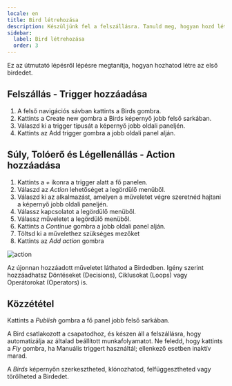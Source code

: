 ```yaml
---
locale: en
title: Bird létrehozása
description: Készüljünk fel a felszállásra. Tanuld meg, hogyan hozd létre az első birdedet.
sidebar:
  label: Bird létrehozása
  order: 3
---
```


Ez az útmutató lépésről lépésre megtanítja, hogyan hozhatod létre az első birdedet.

## Felszállás - Trigger hozzáadása

1. A felső navigációs sávban kattints a Birds gombra.
2. Kattints a Create new gombra a Birds képernyő jobb felső sarkában.
3. Válaszd ki a trigger típusát a képernyő jobb oldali paneljén.
4. Kattints az Add trigger gombra a jobb oldali panel alján.

## Súly, Tolóerő és Légellenállás - Action hozzáadása

1. Kattints a _+_ ikonra a trigger alatt a fő panelen.
2. Válaszd az _Action_ lehetőséget a legördülő menüből.
3. Válaszd ki az alkalmazást, amelyen a műveletet végre szeretnéd hajtani a képernyő jobb oldali paneljén.
4. Válassz kapcsolatot a legördülő menüből.
5. Válassz műveletet a legördülő menüből.
6. Kattints a _Continue_ gombra a jobb oldali panel alján.
7. Töltsd ki a művelethez szükséges mezőket
8. Kattints az _Add action_ gombra

![action](https://d33v4339jhl8k0.cloudfront.net/docs/assets/64089f6dc6ff3e6ff7fa7c9b/images/641822b79a0fe82b2d574915/file-GmI54OflQj.gif)

Az újonnan hozzáadott műveletet láthatod a Birdedben. Igény szerint hozzáadhatsz Döntéseket (Decisions), Ciklusokat (Loops) vagy Operátorokat (Operators) is.

## Közzététel

Kattints a _Publish_ gombra a fő panel jobb felső sarkában.

A Bird csatlakozott a csapatodhoz, és készen áll a felszállásra, hogy automatizálja az általad beállított munkafolyamatot. Ne feledd, hogy kattints a _Fly_ gombra, ha Manuális triggert használtál; ellenkező esetben inaktív marad.

A _Birds_ képernyőn szerkesztheted, klónozhatod, felfüggesztheted vagy törölheted a Birdedet.
